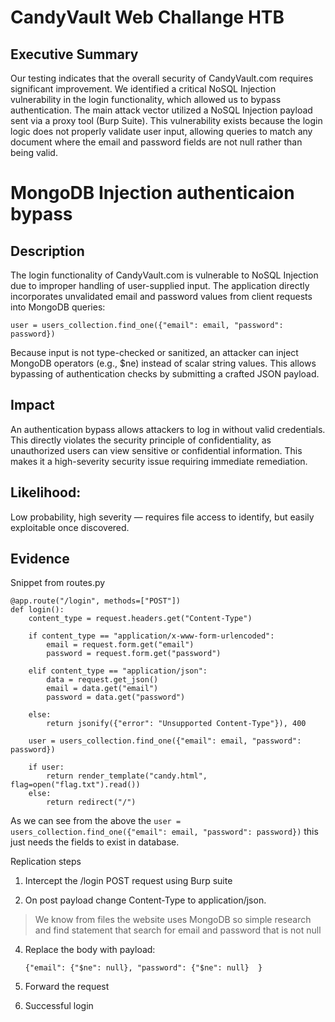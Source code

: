 # CandyVault Web Challange HTB 

## Executive Summary 

Our testing indicates that the overall security of CandyVault.com requires significant improvement. We identified a critical NoSQL Injection vulnerability in the login functionality, which allowed us to bypass authentication. The main attack vector utilized a NoSQL Injection payload sent via a proxy tool (Burp Suite). This vulnerability exists because the login logic does not properly validate user input, allowing queries to match any document where the email and password fields are not null rather than being valid. 


#  MongoDB Injection authenticaion bypass 


## Description

The login functionality of CandyVault.com is vulnerable to NoSQL Injection due to improper handling of user-supplied input. The application directly incorporates unvalidated email and password values from client requests into MongoDB queries:

```user = users_collection.find_one({"email": email, "password": password})```


Because input is not type-checked or sanitized, an attacker can inject MongoDB operators (e.g., $ne) instead of scalar string values. This allows bypassing of authentication checks by submitting a crafted JSON payload.


## Impact 

An authentication bypass allows attackers to log in without valid credentials. This directly violates the security principle of confidentiality, as unauthorized users can view sensitive or confidential information. This makes it a high-severity security issue requiring immediate remediation.

## Likelihood:
Low probability, high severity — requires file access to identify, but easily exploitable once discovered.

## Evidence 

Snippet from routes.py
```
@app.route("/login", methods=["POST"])
def login():
    content_type = request.headers.get("Content-Type")

    if content_type == "application/x-www-form-urlencoded":
        email = request.form.get("email")
        password = request.form.get("password")

    elif content_type == "application/json":
        data = request.get_json()
        email = data.get("email")
        password = data.get("password")
    
    else:
        return jsonify({"error": "Unsupported Content-Type"}), 400

    user = users_collection.find_one({"email": email, "password": password})

    if user:
        return render_template("candy.html", flag=open("flag.txt").read())
    else:
        return redirect("/")

```

As we can see from the above the ```user = users_collection.find_one({"email": email, "password": password})``` this just needs the fields to exist in database.


Replication steps 

1. Intercept the /login POST request using Burp suite 

2. On post payload change Content-Type to application/json.

> We know from files the website uses MongoDB so simple research and find statement that search for email and password that is not null 


4. Replace the body with payload:

    ``` {"email": {"$ne": null}, "password": {"$ne": null}  } ```


5. Forward the request

6. Successful login 



